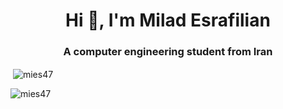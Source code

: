 <h1 align="center">Hi 👋, I'm Milad Esrafilian</h1>
<h3 align="center">A computer engineering student from Iran</h3>


<p>&nbsp;<img align="center" src="https://github-readme-stats.vercel.app/api?username=mies47&show_icons=true&locale=en" alt="mies47" /></p>

<p><img align="center" src="https://github-readme-streak-stats.herokuapp.com/?user=mies47&" alt="mies47" /></p>

